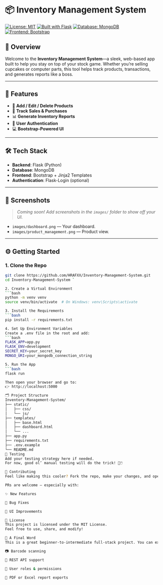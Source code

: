 # 📦 Inventory Management System

[![License: MIT](https://img.shields.io/badge/License-MIT-green.svg)](LICENSE)
[![Built with Flask](https://img.shields.io/badge/Built%20with-Flask-blue.svg)](https://flask.palletsprojects.com/)
[![Database: MongoDB](https://img.shields.io/badge/Database-MongoDB-brightgreen.svg)](https://www.mongodb.com/)
[![Frontend: Bootstrap](https://img.shields.io/badge/Frontend-Bootstrap-purple.svg)](https://getbootstrap.com/)

## 🧾 Overview

Welcome to the **Inventory Management System**—a sleek, web-based app built to help you stay on top of your stock game. Whether you’re selling cupcakes or computer parts, this tool helps track products, transactions, and generates reports like a boss.

---

## 🚀 Features

- 🔄 **Add / Edit / Delete Products**
- 🛒 **Track Sales & Purchases**
- 📊 **Generate Inventory Reports**
- 👤 **User Authentication**
- 💻 **Bootstrap-Powered UI**

---

## 🛠️ Tech Stack

- **Backend**: Flask (Python)
- **Database**: MongoDB
- **Frontend**: Bootstrap + Jinja2 Templates
- **Authentication**: Flask-Login (optional)

---

## 📸 Screenshots

> _Coming soon! Add screenshots in the `images/` folder to show off your UI._

- `images/dashboard.png` — Your dashboard.
- `images/product_management.png` — Product view.

---

## ⚙️ Getting Started

### 1. Clone the Repo

```bash
git clone https://github.com/HRAFXX/Inventory-Management-System.git
cd Inventory-Management-System `

2. Create a Virtual Environment
```bash
python -m venv venv
source venv/bin/activate  # On Windows: venv\Scripts\activate

3. Install the Requirements
```bash
pip install -r requirements.txt

4. Set Up Environment Variables
Create a .env file in the root and add:
```bash
FLASK_APP=app.py
FLASK_ENV=development
SECRET_KEY=your_secret_key
MONGO_URI=your_mongodb_connection_string

5. Run the App
```bash
flask run

Then open your browser and go to:
👉 http://localhost:5000

🗂️ Project Structure
Inventory-Management-System/
├── static/
│   ├── css/
│   └── js/
├── templates/
│   ├── base.html
│   ├── dashboard.html
│   └── ...
├── app.py
├── requirements.txt
├── .env.example
└── README.md
🧪 Testing
Add your testing strategy here if needed.
For now, good ol’ manual testing will do the trick! 🧼🖱️

🤝 Contributing
Feel like making this cooler? Fork the repo, make your changes, and open a pull request.

PRs are welcome — especially with:

✨ New Features

🐛 Bug Fixes

💅 UI Improvements

📄 License
This project is licensed under the MIT License.
Feel free to use, share, and modify!

🌟 A Final Word
This is a great beginner-to-intermediate full-stack project. You can expand it with:

📷 Barcode scanning

🧩 REST API support

🔐 User roles & permissions

📑 PDF or Excel report exports


 

